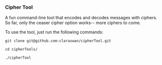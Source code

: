 ### Cipher Tool

A fun command-line tool that encodes and decodes messages with ciphers.
So far, only the ceaser cipher option works-- more ciphers to come.

To use the tool, just run the following commands:

`git clone git@github.com:claraswan/cipherTool.git`

`cd cipherTools/`

`./cipherTool`
